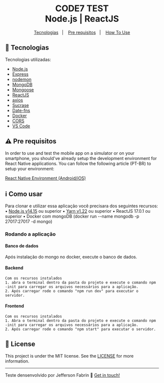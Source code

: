 <h1 align="center">
    CODE7 TEST <br />
    Node.js | ReactJS
</h1>

<p align="center">
  <a href="#rocket-technologies">Tecnologias</a>&nbsp;&nbsp;&nbsp;|&nbsp;&nbsp;&nbsp;
  <a href="#warning-prerequisites">Pre requisitos</a>&nbsp;&nbsp;&nbsp;|&nbsp;&nbsp;&nbsp;
  <a href="#information_source-how-to-use">How To Use</a>
</p>

## :rocket: Tecnologias
Tecnologias utilizadas:

-  [Node.js][nodejs]
-  [Express](https://expressjs.com/)
-  [nodemon](https://github.com/remy/nodemon)
-  [MongoDB](https://mongodb.com)
-  [Mongoose](https://mongoosejs.com/)
-  [ReactJS](https://reactjs.org/)
-  [axios](https://github.com/axios/axios)
-  [Sucrase](https://mongodb.com)
-  [Date-fns](https://github.com/axios/axios)
-  [Docker](https://github.com/axios/axios)
-  [CORS](https://github.com/axios/axios)
-  [VS Code][vc]

## :warning: Pre requisitos

In order to use and test the mobile app on a simulator or on your smartphone, you should've already setup the development environment for React Native applications. You can follow the following article (PT-BR) to setup your environment:

[React Native Environment (Android/iOS)](https://docs.rocketseat.dev/ambiente-react-native/introducao)
  
## :information_source: Como usar

Para clonar e utilizar essa aplicação você precisara dos seguintes recursos:
	• [Node.js v14.15][nodejs] ou superior
	• [Yarn v1.22][yarn] ou superior
	• ReactJS 17.0.1 ou superior
	• Docker com mongoDB (docker run --name mongodb -p 27017:27017 -d mongo)

<h3>Rodando a aplicação</h3>

<h4>Banco de dados</h4>
	Após instalação do mongo no docker, execute o banco de dados.

<h4>Backend</h4>

	Com os recursos instalados
	1. abra o terminal dentro da pasta do projeto e execute o comando npm -init para carregar os arquivos necessários para a aplicação. 
	2. Após carregar rode o comando "npm run dev" para executar o servidor.

<h4>Frontend</h4>

	Com os recursos instalados
	1. Abra o terminal dentro da pasta do projeto e execute o comando npm -init para carregar os arquivos necessários para a aplicação. 
	2. Após carregar rode o comando "npm start" para executar o servidor.

## :memo: License
This project is under the MIT license. See the [LICENSE](https://github.com/lukemorales/instagram-fullStack/blob/master/LICENSE) for more information.

---

Teste densenvolvido por Jefferson Fabrin :wave: [Get in touch!](https://www.linkedin.com/in/jeffersonfabrin/)

[nodejs]: https://nodejs.org/
[yarn]: https://yarnpkg.com/
[vc]: https://code.visualstudio.com/
[vceditconfig]: https://marketplace.visualstudio.com/items?itemName=EditorConfig.EditorConfig
[vceslint]: https://marketplace.visualstudio.com/items?itemName=dbaeumer.vscode-eslint
